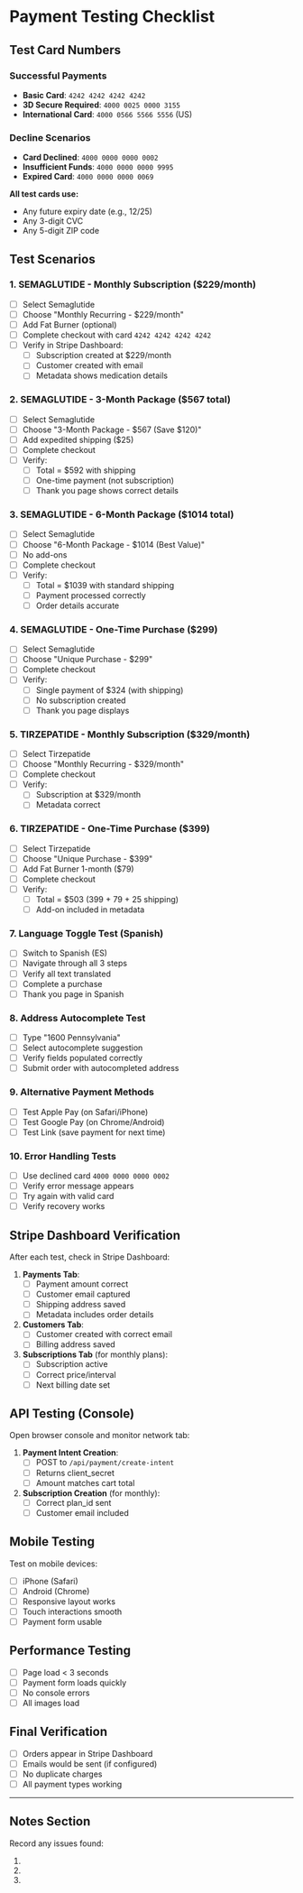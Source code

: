 # Payment Testing Checklist

## Test Card Numbers

### Successful Payments

- **Basic Card**: `4242 4242 4242 4242`
- **3D Secure Required**: `4000 0025 0000 3155`
- **International Card**: `4000 0566 5566 5556` (US)

### Decline Scenarios

- **Card Declined**: `4000 0000 0000 0002`
- **Insufficient Funds**: `4000 0000 0000 9995`
- **Expired Card**: `4000 0000 0000 0069`

**All test cards use:**

- Any future expiry date (e.g., 12/25)
- Any 3-digit CVC
- Any 5-digit ZIP code

## Test Scenarios

### 1. SEMAGLUTIDE - Monthly Subscription ($229/month)

- [ ] Select Semaglutide
- [ ] Choose "Monthly Recurring - $229/month"
- [ ] Add Fat Burner (optional)
- [ ] Complete checkout with card `4242 4242 4242 4242`
- [ ] Verify in Stripe Dashboard:
  - [ ] Subscription created at $229/month
  - [ ] Customer created with email
  - [ ] Metadata shows medication details

### 2. SEMAGLUTIDE - 3-Month Package ($567 total)

- [ ] Select Semaglutide
- [ ] Choose "3-Month Package - $567 (Save $120)"
- [ ] Add expedited shipping ($25)
- [ ] Complete checkout
- [ ] Verify:
  - [ ] Total = $592 with shipping
  - [ ] One-time payment (not subscription)
  - [ ] Thank you page shows correct details

### 3. SEMAGLUTIDE - 6-Month Package ($1014 total)

- [ ] Select Semaglutide
- [ ] Choose "6-Month Package - $1014 (Best Value)"
- [ ] No add-ons
- [ ] Complete checkout
- [ ] Verify:
  - [ ] Total = $1039 with standard shipping
  - [ ] Payment processed correctly
  - [ ] Order details accurate

### 4. SEMAGLUTIDE - One-Time Purchase ($299)

- [ ] Select Semaglutide
- [ ] Choose "Unique Purchase - $299"
- [ ] Complete checkout
- [ ] Verify:
  - [ ] Single payment of $324 (with shipping)
  - [ ] No subscription created
  - [ ] Thank you page displays

### 5. TIRZEPATIDE - Monthly Subscription ($329/month)

- [ ] Select Tirzepatide
- [ ] Choose "Monthly Recurring - $329/month"
- [ ] Complete checkout
- [ ] Verify:
  - [ ] Subscription at $329/month
  - [ ] Metadata correct

### 6. TIRZEPATIDE - One-Time Purchase ($399)

- [ ] Select Tirzepatide
- [ ] Choose "Unique Purchase - $399"
- [ ] Add Fat Burner 1-month ($79)
- [ ] Complete checkout
- [ ] Verify:
  - [ ] Total = $503 (399 + 79 + 25 shipping)
  - [ ] Add-on included in metadata

### 7. Language Toggle Test (Spanish)

- [ ] Switch to Spanish (ES)
- [ ] Navigate through all 3 steps
- [ ] Verify all text translated
- [ ] Complete a purchase
- [ ] Thank you page in Spanish

### 8. Address Autocomplete Test

- [ ] Type "1600 Pennsylvania"
- [ ] Select autocomplete suggestion
- [ ] Verify fields populated correctly
- [ ] Submit order with autocompleted address

### 9. Alternative Payment Methods

- [ ] Test Apple Pay (on Safari/iPhone)
- [ ] Test Google Pay (on Chrome/Android)
- [ ] Test Link (save payment for next time)

### 10. Error Handling Tests

- [ ] Use declined card `4000 0000 0000 0002`
- [ ] Verify error message appears
- [ ] Try again with valid card
- [ ] Verify recovery works

## Stripe Dashboard Verification

After each test, check in Stripe Dashboard:

1. **Payments Tab**:
   - [ ] Payment amount correct
   - [ ] Customer email captured
   - [ ] Shipping address saved
   - [ ] Metadata includes order details

2. **Customers Tab**:
   - [ ] Customer created with correct email
   - [ ] Billing address saved

3. **Subscriptions Tab** (for monthly plans):
   - [ ] Subscription active
   - [ ] Correct price/interval
   - [ ] Next billing date set

## API Testing (Console)

Open browser console and monitor network tab:

1. **Payment Intent Creation**:
   - [ ] POST to `/api/payment/create-intent`
   - [ ] Returns client_secret
   - [ ] Amount matches cart total

2. **Subscription Creation** (for monthly):
   - [ ] Correct plan_id sent
   - [ ] Customer email included

## Mobile Testing

Test on mobile devices:

- [ ] iPhone (Safari)
- [ ] Android (Chrome)
- [ ] Responsive layout works
- [ ] Touch interactions smooth
- [ ] Payment form usable

## Performance Testing

- [ ] Page load < 3 seconds
- [ ] Payment form loads quickly
- [ ] No console errors
- [ ] All images load

## Final Verification

- [ ] Orders appear in Stripe Dashboard
- [ ] Emails would be sent (if configured)
- [ ] No duplicate charges
- [ ] All payment types working

---

## Notes Section

Record any issues found:

1.

2.

3.
